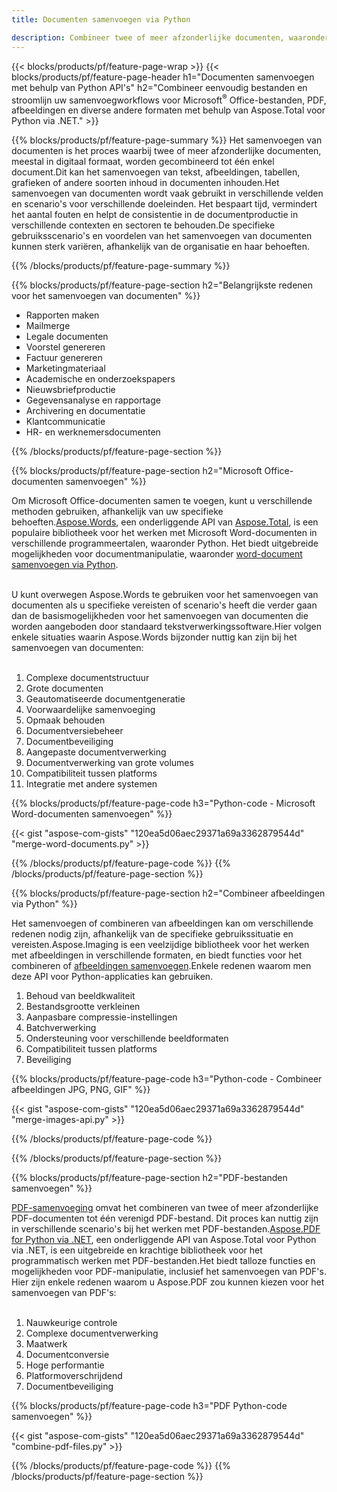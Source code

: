 ```yaml
---
title: Documenten samenvoegen via Python

description: Combineer twee of meer afzonderlijke documenten, waaronder Microsoft Word, Excel, PowerPoint, PDF en Afbeeldingen via uw Python-applicatie.Test de samenvoegresultaten online via de app.
---
```


{{< blocks/products/pf/feature-page-wrap >}}
{{< blocks/products/pf/feature-page-header h1="Documenten samenvoegen met behulp van Python API's" h2="Combineer eenvoudig bestanden en stroomlijn uw samenvoegworkflows voor Microsoft<sup>&reg;</sup> Office-bestanden, PDF, afbeeldingen en diverse andere formaten met behulp van Aspose.Total voor Python via .NET." >}}

{{% blocks/products/pf/feature-page-summary %}}
Het samenvoegen van documenten is het proces waarbij twee of meer afzonderlijke documenten, meestal in digitaal formaat, worden gecombineerd tot één enkel document.Dit kan het samenvoegen van tekst, afbeeldingen, tabellen, grafieken of andere soorten inhoud in documenten inhouden.Het samenvoegen van documenten wordt vaak gebruikt in verschillende velden en scenario's voor verschillende doeleinden. Het bespaart tijd, vermindert het aantal fouten en helpt de consistentie in de documentproductie in verschillende contexten en sectoren te behouden.De specifieke gebruiksscenario's en voordelen van het samenvoegen van documenten kunnen sterk variëren, afhankelijk van de organisatie en haar behoeften.

{{% /blocks/products/pf/feature-page-summary  %}}

{{% blocks/products/pf/feature-page-section  h2="Belangrijkste redenen voor het samenvoegen van documenten" %}}

- Rapporten maken
- Mailmerge
- Legale documenten
- Voorstel genereren
- Factuur genereren
- Marketingmateriaal
- Academische en onderzoekspapers
- Nieuwsbriefproductie
- Gegevensanalyse en rapportage
- Archivering en documentatie
- Klantcommunicatie
- HR- en werknemersdocumenten

{{% /blocks/products/pf/feature-page-section %}}

{{% blocks/products/pf/feature-page-section  h2="Microsoft Office-documenten samenvoegen" %}}

Om Microsoft Office-documenten samen te voegen, kunt u verschillende methoden gebruiken, afhankelijk van uw specifieke behoeften.[Aspose.Words](https://products.aspose.com/words/family/), een onderliggende API van [Aspose.Total](https://products.aspose.com/total/family/), is een populaire bibliotheek voor het werken met Microsoft Word-documenten in verschillende programmeertalen, waaronder Python. Het biedt uitgebreide mogelijkheden voor documentmanipulatie, waaronder [word-document samenvoegen via Python](https://products.aspose.com/total/python-net/merge/word/).<br /><br />

U kunt overwegen Aspose.Words te gebruiken voor het samenvoegen van documenten als u specifieke vereisten of scenario's heeft die verder gaan dan de basismogelijkheden voor het samenvoegen van documenten die worden aangeboden door standaard tekstverwerkingssoftware.Hier volgen enkele situaties waarin Aspose.Words bijzonder nuttig kan zijn bij het samenvoegen van documenten:<br /><br />

1. Complexe documentstructuur<br />
2. Grote documenten<br />
3. Geautomatiseerde documentgeneratie<br />
4. Voorwaardelijke samenvoeging<br />
5. Opmaak behouden<br />
6. Documentversiebeheer<br />
7. Documentbeveiliging<br />
8. Aangepaste documentverwerking<br />
9. Documentverwerking van grote volumes<br />
10. Compatibiliteit tussen platforms<br />
11. Integratie met andere systemen<br />


{{% blocks/products/pf/feature-page-code h3="Python-code - Microsoft Word-documenten samenvoegen" %}}

{{< gist "aspose-com-gists" "120ea5d06aec29371a69a3362879544d" "merge-word-documents.py" >}}

{{% /blocks/products/pf/feature-page-code  %}}
{{% /blocks/products/pf/feature-page-section %}}

{{% blocks/products/pf/feature-page-section  h2="Combineer afbeeldingen via Python" %}}

Het samenvoegen of combineren van afbeeldingen kan om verschillende redenen nodig zijn, afhankelijk van de specifieke gebruikssituatie en vereisten.Aspose.Imaging is een veelzijdige bibliotheek voor het werken met afbeeldingen in verschillende formaten, en biedt functies voor het combineren of [afbeeldingen samenvoegen](https://products.aspose.com/total/python-net/merge/image/).Enkele redenen waarom men deze API voor Python-applicaties kan gebruiken.<br />

1. Behoud van beeldkwaliteit
1. Bestandsgrootte verkleinen
1. Aanpasbare compressie-instellingen
1. Batchverwerking
1. Ondersteuning voor verschillende beeldformaten
1. Compatibiliteit tussen platforms 
1. Beveiliging

{{% blocks/products/pf/feature-page-code h3="Python-code - Combineer afbeeldingen JPG, PNG, GIF" %}}

{{< gist "aspose-com-gists" "120ea5d06aec29371a69a3362879544d" "merge-images-api.py" >}}

{{% /blocks/products/pf/feature-page-code  %}}

{{% /blocks/products/pf/feature-page-section %}}

{{% blocks/products/pf/feature-page-section  h2="PDF-bestanden samenvoegen" %}}

[PDF-samenvoeging](https://products.aspose.com/total/python-net/merge/pdf/) omvat het combineren van twee of meer afzonderlijke PDF-documenten tot één verenigd PDF-bestand. Dit proces kan nuttig zijn in verschillende scenario's bij het werken met PDF-bestanden.[Aspose.PDF for Python via .NET](https://products.aspose.com/pdf/python-net/), een onderliggende API van Aspose.Total voor Python via .NET, is een uitgebreide en krachtige bibliotheek voor het programmatisch werken met PDF-bestanden.Het biedt talloze functies en mogelijkheden voor PDF-manipulatie, inclusief het samenvoegen van PDF's. Hier zijn enkele redenen waarom u Aspose.PDF zou kunnen kiezen voor het samenvoegen van PDF's:
<br /><br />

1. Nauwkeurige controle
1. Complexe documentverwerking
1. Maatwerk
1. Documentconversie
1. Hoge performantie
1. Platformoverschrijdend
1. Documentbeveiliging

{{% blocks/products/pf/feature-page-code h3="PDF Python-code samenvoegen" %}}

{{< gist "aspose-com-gists" "120ea5d06aec29371a69a3362879544d" "combine-pdf-files.py" >}}

{{% /blocks/products/pf/feature-page-code  %}}
{{% /blocks/products/pf/feature-page-section %}}